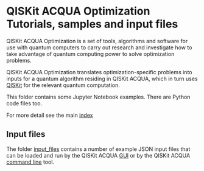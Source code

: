 # QISKit ACQUA Optimization Tutorials, samples and input files

QISKit ACQUA Optimization is a set of tools, algorithms and software for use with quantum computers to 
carry out research and investigate how to take advantage of quantum computing power to solve optimization
problems. 

QISKit ACQUA Optimization translates optimization-specific problems into inputs
for a quantum algorithm residing in QISKit ACQUA, which in turn uses [QISKit](https://www.qiskit.org/) for the relevant
quantum computation. 

This folder contains some Jupyter Notebook examples. There are Python code files too.

For more detail see the main [index](../index.ipynb#optimization)

## Input files

The folder [input_files](input_files) contains a number of example JSON input files that can be loaded 
and run by the QISKit ACQUA [GUI](https://github.com/QISKit/qiskit-acqua/README.md#gui) or by the QISKit ACQUA
[command line](https://github.com/QISKit/qiskit-acqua/README.md#command-line) tool.
